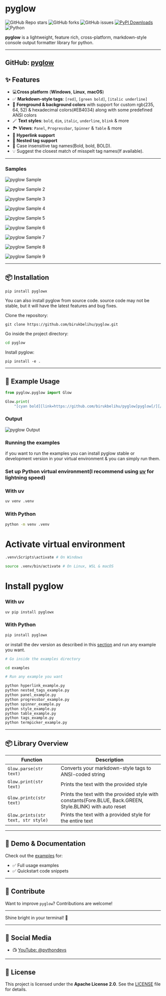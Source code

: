 # pyglow

![GitHub Repo stars](https://img.shields.io/github/stars/BirukBelihu/pyglow)
![GitHub forks](https://img.shields.io/github/forks/BirukBelihu/pyglow)
![GitHub issues](https://img.shields.io/github/issues/BirukBelihu/pyglow)
[![PyPI Downloads](https://static.pepy.tech/badge/pyglowx)](https://pepy.tech/projects/pyglowx)<br>
![Python](https://img.shields.io/pypi/pyversions/pyglowx)

**pyglow** is a lightweight, feature rich, cross-platform, markdown-style console output formatter library for python.

---
GitHub: [pyglow](https://github.com/BirukBelihu/pyglow)
---

## ✨ Features

- 💻**Cross platform** (**Windows**, **Linux**, **macOS**)
- ✅ **Markdown-style tags**: `[red]`, `[green bold]`, `[italic underline]`
- 🎨 **Foreground & background colors** with support for custom rgb(235, 64, 52) & hexadecimal colors(#EB4034) along with some predefined ANSI colors
- 🪄 **Text styles**: `bold`, `dim`, `italic`, `underline`, `blink` & more
- 🏞️ **Views**: `Panel`, `Progressbar`, `Spinner` & `Table` & more
- 🔗 **Hyperlink support**
- 🔄 **Nested tag support**
- 🔡 Case insensitive tag names(Bold, bold, BOLD).
- 💡 Suggest the closest match of misspelt tag names(If available).

---

### Samples

![pyglow Sample](https://github.com/birukbelihu/pyglow/raw/master/samples/sample_1.png)

![pyglow Sample 2](https://github.com/birukbelihu/pyglow/raw/master/samples/sample_2.png)

![pyglow Sample 3](https://github.com/birukbelihu/pyglow/raw/master/samples/sample_4.png)

![pyglow Sample 4](https://github.com/birukbelihu/pyglow/raw/master/samples/sample_5.png)

![pyglow Sample 5](https://github.com/birukbelihu/pyglow/raw/master/samples/sample_6.png)

![pyglow Sample 6](https://github.com/birukbelihu/pyglow/raw/master/samples/sample_7.png)

![pyglow Sample 7](https://github.com/birukbelihu/pyglow/raw/master/samples/sample_8.png)

![pyglow Sample 8](https://github.com/birukbelihu/pyglow/raw/master/samples/sample_9.png)

![pyglow Sample 9](https://github.com/birukbelihu/pyglow/raw/master/samples/sample_10.png)

---

## 📦 Installation

```
pip install pyglowx
```

You can also install pyglow from source code. source code may not be stable, but it will have the latest features and
bug fixes.

Clone the repository:

```
git clone https://github.com/birukbelihu/pyglow.git
```

Go inside the project directory:

```bash
cd pyglow
```

Install pyglow:

```
pip install -e .
```

---

## 🧠 Example Usage

```python
from pyglow.pyglow import Glow

Glow.print(
    "[cyan bold][link=https://github.com/birukbelihu/pyglow]pyglow[/][/] is a lightweight, [bold]markdown-style console subtitle formatter[/] library for Python. \nIt enables developers to output styled subtitle in the terminal using simple and readable tags like `[red bold]Error[/]`.")
```

### Output

![pyglow Output](https://github.com/birukbelihu/pyglow/raw/master/samples/sample_3.png)

### Running the examples

if you want to run the examples you can install pyglow stable or development version in your virtual environment & you can simply run them.

### Set up Python virtual environment(I recommend using [uv](https://github.com/astral-sh/uv) for lightning speed)

### With uv

```bash
uv venv .venv
```

### With Python

```bash
python -m venv .venv
```

# Activate virtual environment

```bash
.venv\Scripts\activate # On Windows
```

```bash
source .venv/bin/activate # On Linux, WSL & macOS
```

# Install pyglow

### With uv

```bash
uv pip install pyglowx
```

### With Python

```bash
pip install pyglowx
```

or install the dev version as described in this [section](https://github.com/birukbelihu/pyglow?tab=readme-ov-file#-installation) and run any example you want.

```bash
# Go inside the examples directory

cd examples
```

```bash
# Run any example you want

python hyperlink_example.py
python nested_tags_example.py
python panel_example.py
python progressbar_example.py
python spinner_example.py
python style_example.py
python table_example.py
python tags_example.py
python termpicker_example.py
```

---

## 📦 Library Overview

| Function                           | Description                                                                                                |
|------------------------------------|------------------------------------------------------------------------------------------------------------|
| `Glow.parse(str text)`             | Converts your markdown-style tags to ANSI-coded string                                                     |
| `Glow.print(str text)`             | Prints the text with the provided style                                                                    |
| `Glow.printc(str text)`            | Prints the text with the provided style with constants(Fore.BLUE, Back.GREEN, Style.BLINK) with auto reset |
| `Glow.prints(str text, str style)` | Prints the text with a provided style for the entire text                                                  |

---

## 📄 Demo & Documentation

Check out the [examples](https://github.com/birukbelihu/pyglow/raw/master/examples) for:

- ✅ Full usage examples
- ✅ Quickstart code snippets

---

## 🙌 Contribute

Want to improve `pyglow`? Contributions are welcome!

---

Shine bright in your terminal! 🚀

---

## 📢 Social Media

- 📺 [YouTube: @pythondevs](https://youtube.com/@pythondevs?si=_CZxaEBwDkQEj4je)

---

## 📄 License

This project is licensed under the **Apache License 2.0**. See
the [LICENSE](https://github.com/birukbelihu/pyglow/blob/master/LICENSE) file for details.